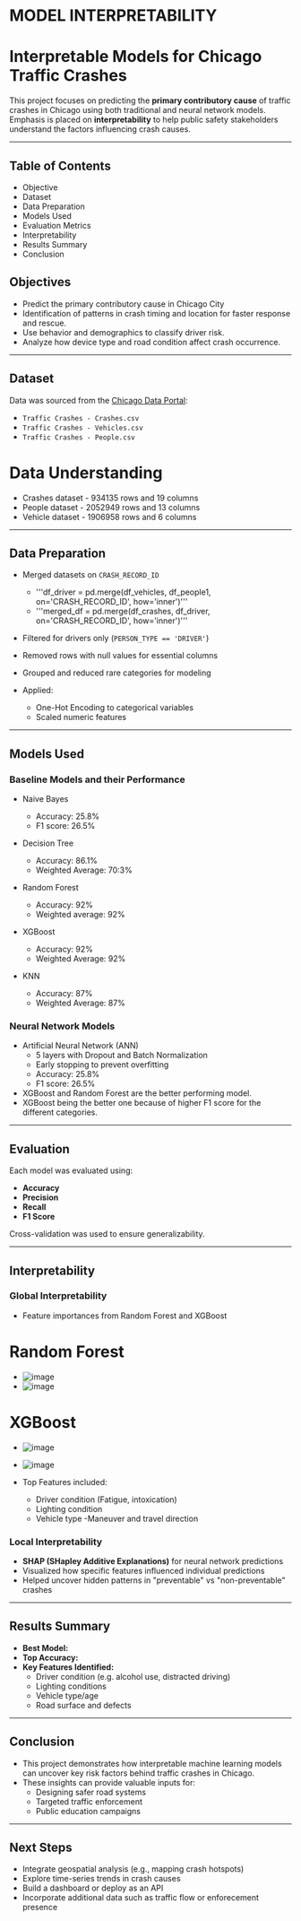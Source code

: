 # MODEL INTERPRETABILITY

# Interpretable Models for Chicago Traffic Crashes

This project focuses on predicting the **primary contributory cause** of traffic crashes in Chicago using both traditional and neural network models. Emphasis is placed on **interpretability** to help public safety stakeholders understand the factors influencing crash causes.

---
## Table of Contents

* Objective
* Dataset
* Data Preparation
* Models Used
* Evaluation Metrics
* Interpretability
* Results Summary
* Conclusion

## Objectives
* Predict the primary contributory cause in Chicago City
* Identification of patterns in crash timing and location for faster response and rescue.
* Use behavior and demographics to classify driver risk.
* Analyze how device type and road condition affect crash occurrence.

---

## Dataset

Data was sourced from the [Chicago Data Portal](https://data.cityofchicago.org/):
- `Traffic Crashes - Crashes.csv`
- `Traffic Crashes - Vehicles.csv`
- `Traffic Crashes - People.csv`
  
# Data Understanding
- Crashes dataset - 934135 rows and 19 columns
- People dataset - 2052949 rows and 13 columns
- Vehicle dataset - 1906958 rows and 6 columns

---

## Data Preparation

- Merged datasets on `CRASH_RECORD_ID`
  - '''df_driver = pd.merge(df_vehicles, df_people1, on='CRASH_RECORD_ID', how='inner')'''
  - '''merged_df = pd.merge(df_crashes, df_driver, on='CRASH_RECORD_ID', how='inner')'''
  
- Filtered for drivers only (`PERSON_TYPE == 'DRIVER'`)
- Removed rows with null values for essential columns
- Grouped and reduced rare categories for modeling
- Applied:
     - One-Hot Encoding to categorical variables
     - Scaled numeric features

---

## Models Used

### Baseline Models and their Performance
- Naive Bayes
  - Accuracy: 25.8%     
  - F1 score: 26.5% 

- Decision Tree
   - Accuracy: 86.1%
   - Weighted Average: 70:3%
- Random Forest
   - Accuracy: 92%
   - Weighted average: 92%
- XGBoost
   - Accuracy: 92%
   - Weighted Average: 92%
- KNN
   - Accuracy: 87%
   - Weighted Average: 87%
  
### Neural Network Models
- Artificial Neural Network (ANN)
  - 5 layers with Dropout and Batch Normalization
  - Early stopping to prevent overfitting
  - Accuracy: 25.8%
  - F1 score: 26.5%
- XGBoost and Random Forest are  the better performing model.
- XGBoost being the better one because of higher F1 score for the different categories.

---

## Evaluation

Each model was evaluated using:
- **Accuracy**
- **Precision**
- **Recall**
- **F1 Score**

Cross-validation was used to ensure generalizability.

---

## Interpretability

### Global Interpretability
- Feature importances from Random Forest and XGBoost
# Random Forest 
- ![image](https://github.com/user-attachments/assets/cda84dbf-880f-4ec1-9caf-c42b00abe755)
- ![image](https://github.com/user-attachments/assets/5e1e9634-c867-4678-8be2-bf102fedd4f5)
# XGBoost
 - ![image](https://github.com/user-attachments/assets/7b9daef9-3718-431e-8d9d-9e16897f8f2a)
 - ![image](https://github.com/user-attachments/assets/65e4be63-f004-4c58-94b2-28fe42335dfb)

- Top Features included:
  - Driver condition (Fatigue, intoxication)
  - Lighting condition
  - Vehicle type
  -Maneuver and travel direction

### Local Interpretability
- **SHAP (SHapley Additive Explanations)** for neural network predictions
- Visualized how specific features influenced individual predictions
- Helped uncover hidden patterns in "preventable" vs "non-preventable" crashes
  
---

## Results Summary

- **Best Model:** 
- **Top Accuracy:** 
- **Key Features Identified:**
  - Driver condition (e.g. alcohol use, distracted driving)
  - Lighting conditions
  - Vehicle type/age
  - Road surface and defects
---

## Conclusion

- This project demonstrates how interpretable machine learning models can uncover key risk factors behind traffic crashes in Chicago.
- These insights can provide valuable inputs for:
  - Designing safer road systems
  - Targeted traffic enforcement
  - Public education campaigns

---

## Next Steps

- Integrate geospatial analysis (e.g., mapping crash hotspots)
- Explore time-series trends in crash causes
- Build a dashboard or deploy as an API
- Incorporate additional data such as traffic flow or enforecement presence
